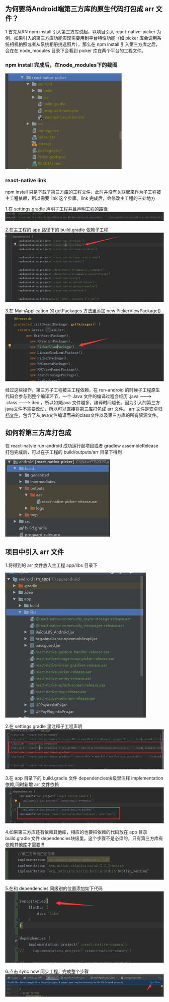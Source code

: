 ## 为何要将Android端第三方库的原生代码打包成 arr 文件？
 1.首先从RN  npm install 引入第三方库说起，以项目引入 react-native-picker 为例，如果引入的第三方库功能实现需要用到平台特性功能（如 picker 库会调用系统相机拍照或者从系统相册挑选照片），那么在 npm install 引入第三方库之后，会在在 node_modules 目录下会看到 picker 库在两个平台的工程文件。
 ### npm install 完成后，在node_modules下的截图
![image](uploads/4c4733fc0cbbac539f22d56021bc79b5/image.png)
 ### react-native link 
  npm install 只是下载了第三方库的工程文件，此时并没有关联起来作为子工程被主工程依赖，所以需要 link 这个步骤。link 完成后，会修改主工程的三处地方
 
1.在 settings.gradle 声明子工程并且声明工程的路径
  ![image](uploads/1de1037fb0500d394bca8790cfd0b5fd/image.png)
 

2.在主工程的 app 路径下的 build.gradle 依赖子工程
  ![image](uploads/04756014f6f06703b9cd364f981e196f/image.png)

3.在 MainApplication 的 getPackages 方法里添加 new PickerViewPackage()
  ![image](uploads/b094c2d6b71ae3f192a5662ce871381f/image.png)
  
  经过这些操作，第三方子工程被主工程依赖，在 run-android 的时候子工程原生代码会参与到整个编译环节，一个 Java  文件的编译过程会经历 .java ---> .class ---> dex  ，所以如果java 文件越多，编译时间越长。因为引入的第三方java文件不需要改动，所以可以直接将第三库打包成 arr 文件。 [arr 文件是安卓归档文件](https://www.jianshu.com/p/0a2572a63ed5)，包含了从java文件编译而来的class文件以及第三方库的所有资源文件。

## 如何将第三方库打包成
 在 react-natvie run-android 成功运行起项目或者 gradlew assembleRelease 打包完成后，可以在子工程的 build/outputs/arr 目录下得到

   ![image](uploads/ed89b547813632e29bb56fab94b519af/image.png)


## 项目中引入 arr 文件
 1.将得到的 arr 文件放入主工程 app/libs 目录下

   ![image](uploads/3270d07580a790436bdcbed9a837dec6/image.png)

 2.在 settings.gradle 里注释子工程声明
     ![image](uploads/065dbf34da2c4cd5f4ea6e3d9eb648ab/image.png)

 3.在 app 目录下的 build.gradle 文件 dependencies块级里注释 implementation 依赖,同时新增 arr 文件依赖
     ![image](uploads/9df6642e6faf8ec176a0acbdfeebd0a7/image.png)
    
  4.如果第三方库还有依赖其他库，相应的也要把依赖的代码放在 app 目录 build.gradle 文件 dependencies块级里。这个步骤不是必须的，只有第三方库有依赖其他库才需要!!!
   ![image](uploads/7f58e02a68c6bed1410ac89f2ada7eb8/image.png)

  5.在和 dependencies 同级别的位置添加如下代码
   ![image](uploads/699f81967faf210ab6ad0d2b03f1e807/image.png)

  6.点击 sync now 同步工程，完成整个步骤
   ![image](uploads/11a8644b96b95224e0828f5527ae1603/image.png)


